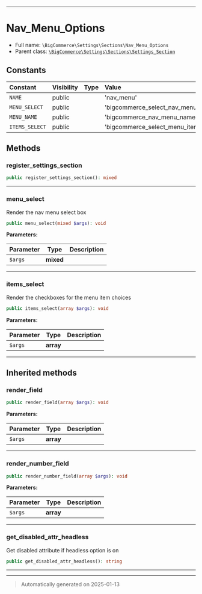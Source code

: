 ***

# Nav_Menu_Options





* Full name: `\BigCommerce\Settings\Sections\Nav_Menu_Options`
* Parent class: [`\BigCommerce\Settings\Sections\Settings_Section`](./classes/BigCommerce/Settings/Sections/Settings_Section.md)


## Constants

| Constant | Visibility | Type | Value |
|:---------|:-----------|:-----|:------|
|`NAME`|public| |&#039;nav_menu&#039;|
|`MENU_SELECT`|public| |&#039;bigcommerce_select_nav_menu&#039;|
|`MENU_NAME`|public| |&#039;bigcommerce_nav_menu_name&#039;|
|`ITEMS_SELECT`|public| |&#039;bigcommerce_select_menu_items&#039;|


## Methods


### register_settings_section



```php
public register_settings_section(): mixed
```












***

### menu_select

Render the nav menu select box

```php
public menu_select(mixed $args): void
```








**Parameters:**

| Parameter | Type | Description |
|-----------|------|-------------|
| `$args` | **mixed** |  |





***

### items_select

Render the checkboxes for the menu item choices

```php
public items_select(array $args): void
```








**Parameters:**

| Parameter | Type | Description |
|-----------|------|-------------|
| `$args` | **array** |  |





***


## Inherited methods


### render_field



```php
public render_field(array $args): void
```








**Parameters:**

| Parameter | Type | Description |
|-----------|------|-------------|
| `$args` | **array** |  |





***

### render_number_field



```php
public render_number_field(array $args): void
```








**Parameters:**

| Parameter | Type | Description |
|-----------|------|-------------|
| `$args` | **array** |  |





***

### get_disabled_attr_headless

Get disabled attribute if headless option is on

```php
public get_disabled_attr_headless(): string
```












***


***
> Automatically generated on 2025-01-13
